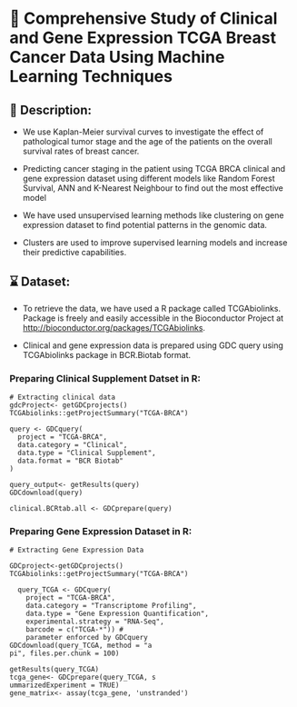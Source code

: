 # :rocket: Comprehensive Study of Clinical and Gene Expression TCGA Breast Cancer Data Using Machine Learning Techniques

## 📝 Description:
* We use Kaplan-Meier survival curves to investigate the effect of pathological tumor stage and the age of the patients on the overall survival rates of breast cancer.

* Predicting cancer staging in the patient using TCGA BRCA clinical and gene expression dataset using different models like Random Forest Survival, ANN and K-Nearest Neighbour to find out the most effective model
* We have used unsupervised learning methods like clustering on gene expression dataset to find potential patterns in the genomic data. 

* Clusters are used to improve supervised learning models and increase their predictive capabilities.

## ⌛ Dataset:

* To retrieve the data, we have used a R package called TCGAbiolinks. Package is freely and easily accessible in the Bioconductor Project at http://bioconductor.org/packages/TCGAbiolinks.

* Clinical and gene expression data is prepared using GDC query using TCGAbiolinks package in BCR.Biotab format.

### Preparing Clinical Supplement Datset in R:
```
# Extracting clinical data
gdcProject<- getGDCprojects()
TCGAbiolinks::getProjectSummary("TCGA-BRCA")

query <- GDCquery(
  project = "TCGA-BRCA",
  data.category = "Clinical",
  data.type = "Clinical Supplement",
  data.format = "BCR Biotab"
) 

query_output<- getResults(query) 
GDCdownload(query)

clinical.BCRtab.all <- GDCprepare(query)

```

### Preparing Gene Expression Dataset in R:
```
# Extracting Gene Expression Data

GDCproject<-getGDCprojects()
TCGAbiolinks::getProjectSummary("TCGA-BRCA")

  query_TCGA <- GDCquery(
    project = "TCGA-BRCA",
    data.category = "Transcriptome Profiling",
    data.type = "Gene Expression Quantification",
    experimental.strategy = "RNA-Seq",
    barcode = c("TCGA-*")) # 
    parameter enforced by GDCquery
GDCdownload(query_TCGA, method = "a
pi", files.per.chunk = 100)

getResults(query_TCGA)
tcga_gene<- GDCprepare(query_TCGA, s
ummarizedExperiment = TRUE)
gene_matrix<- assay(tcga_gene, 'unstranded')
```


